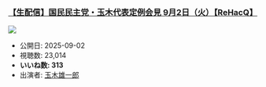 ### [【生配信】国民民主党・玉木代表定例会見 9月2日（火）【ReHacQ】](https://www.youtube.com/watch?v=aLQOKHiA9L0)
[![](https://img.youtube.com/vi/aLQOKHiA9L0/sddefault.jpg)](https://www.youtube.com/watch?v=aLQOKHiA9L0)
-   公開日: 2025-09-02
-   視聴数: 23,014
-   **いいね数: 313**
-   出演者: [玉木雄一郎](/rehacq_fan/people/玉木雄一郎 "wikilink")
